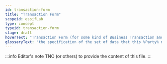 ```yaml
---
id: transaction-form
title: "Transaction Form"
scopeid: essifLab
type: concept
typeid: transaction-form
stage: draft
hoverText: "Transaction Form (for some kind of Business Transaction and some Party): the specification of the set of data that this Party needs to (a) commit to a (proposed) Business Transaction of that kind, (b) fulfill its duties/obligations and (c) escalate if necessary."
glossaryText: "the specification of the set of data that this %Party% needs to (a) commit to a (proposed) %Business Transaction% of that kind, (b) fulfill its duties/obligations and (c) escalate if necessary."
---
```


:::info Editor's note
TNO (or others) to provide the content of this file.
:::

